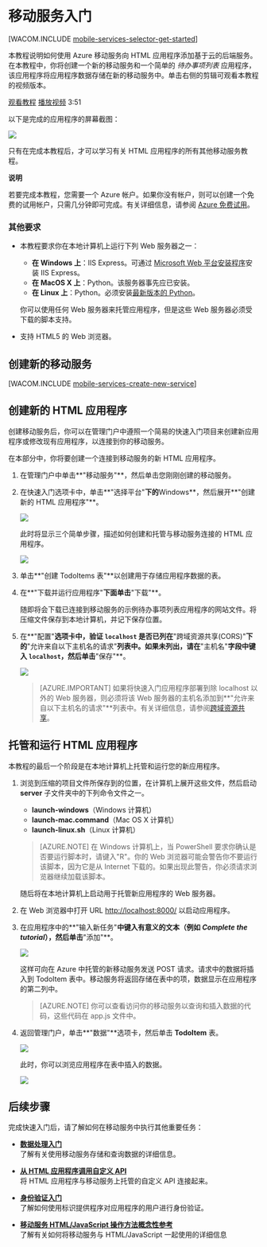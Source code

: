 <properties pageTitle="用于 HTML 5 应用程序的 Azure 移动服务入门" metaKeywords="" description="按照本教程进行操作，开始使用 Azure 移动服务进行 HTML 开发。 " metaCanonical="" services="" documentationCenter="Mobile" title="Get started with Mobile Services" authors="glenga" solutions="" manager="" editor="" />
<tags ms.service=""
    ms.date=""
    wacn.date=""
    />


# <a name="getting-started"> </a>移动服务入门

[WACOM.INCLUDE [mobile-services-selector-get-started](../includes/mobile-services-selector-get-started.md)]

<div class="dev-onpage-video-clear clearfix">
<div class="dev-onpage-left-content">
<p>本教程说明如何使用 Azure 移动服务向 HTML 应用程序添加基于云的后端服务。在本教程中，你将创建一个新的移动服务和一个简单的 <em>待办事项列表</em> 应用程序，该应用程序将应用程序数据存储在新的移动服务中。单击右侧的剪辑可观看本教程的视频版本。</p>
</div>
<div class="dev-onpage-video-wrapper"><a href="http://go.microsoft.com/fwlink/?LinkId=287040" target="_blank" class="label">观看教程</a> <a style="background-image: url('/media/devcenter/mobile/videos/mobile-html-get-started-180x120.png') !important;" href="http://go.microsoft.com/fwlink/?LinkId=287040" target="_blank" class="dev-onpage-video"><span class="icon">播放视频</span></a> <span class="time">3:51</span></div>
</div>
 
以下是完成的应用程序的屏幕截图：

![][0]

只有在完成本教程后，才可以学习有关 HTML 应用程序的所有其他移动服务教程。 

<div class="dev-callout"><strong>说明</strong> <p>若要完成本教程，您需要一个 Azure 帐户。如果你没有帐户，则可以创建一个免费的试用帐户，只需几分钟即可完成。有关详细信息，请参阅 <a href="http://www.windowsazure.cn/zh-cn/pricing/1rmb-trial/?WT.mc_id=A0E0E5C02&amp;returnurl=http%3A%2F%2Fwww.windowsazure.cn%2Fzh-cn%2Fdevelop%2Fmobile%2Ftutorials%2Fget-started-html%2F" target="_blank">Azure 免费试用</a>。</p></div>

### 其他要求

+ 本教程要求你在本地计算机上运行下列 Web 服务器之一：

	+  **在 Windows 上**：IIS Express。可通过 [Microsoft Web 平台安装程序]安装 IIS Express。   
	+  **在 MacOS X 上**：Python。该服务器事先应已安装。
	+  **在 Linux 上**：Python。必须安装[最新版本的 Python]。 
	
	你可以使用任何 Web 服务器来托管应用程序，但是这些 Web 服务器必须受下载的脚本支持。  

+ 支持 HTML5 的 Web 浏览器。


## <a name="create-new-service"> </a>创建新的移动服务

[WACOM.INCLUDE [mobile-services-create-new-service](../includes/mobile-services-create-new-service.md)]

## <h2>创建新的 HTML 应用程序</h2>

创建移动服务后，你可以在管理门户中遵照一个简易的快速入门项目来创建新应用程序或修改现有应用程序，以连接到你的移动服务。 

在本部分中，你将要创建一个连接到移动服务的新 HTML 应用程序。

1.  在管理门户中单击**"移动服务"**，然后单击您刚刚创建的移动服务。

   
2. 在快速入门选项卡中，单击**"选择平台"**下的**Windows**，然后展开**"创建新的 HTML 应用程序"**。

   	![][6]

   	此时将显示三个简单步骤，描述如何创建和托管与移动服务连接的 HTML 应用程序。

  	![][7]

3. 单击**"创建 TodoItems 表"**以创建用于存储应用程序数据的表。

4. 在**"下载并运行应用程序"**下面单击**"下载"**。 

  	随即将会下载已连接到移动服务的示例待办事项列表应用程序的网站文件。将压缩文件保存到本地计算机，并记下保存位置。

5. 在**"配置"**选项卡中，验证 `localhost` 是否已列在**"跨域资源共享(CORS)"**下的**"允许来自以下主机名的请求"**列表中。如果未列出，请在**"主机名"**字段中键入 `localhost`，然后单击**"保存"**。

  	![][9]

	> [AZURE.IMPORTANT] 如果将快速入门应用程序部署到除 localhost 以外的 Web 服务器，则必须将该 Web 服务器的主机名添加到**"允许来自以下主机名的请求"**列表中。有关详细信息，请参阅[跨域资源共享](http://msdn.microsoft.com/library/windowsazure/dn155871.aspx"%20target="_blank)。

## 托管和运行 HTML 应用程序

本教程的最后一个阶段是在本地计算机上托管和运行您的新应用程序。

1. 浏览到压缩的项目文件所保存到的位置，在计算机上展开这些文件，然后启动 **server** 子文件夹中的下列命令文件之一。

	+ **launch-windows**（Windows 计算机） 
	+ **launch-mac.command**（Mac OS X 计算机）
	+ **launch-linux.sh**（Linux 计算机）

	> [AZURE.NOTE] 在 Windows 计算机上，当 PowerShell 要求你确认是否要运行脚本时，请键入"R"。你的 Web 浏览器可能会警告你不要运行该脚本，因为它是从 Internet 下载的。如果出现此警告，你必须请求浏览器继续加载该脚本。

	随后将在本地计算机上启动用于托管新应用程序的 Web 服务器。

2. 在 Web 浏览器中打开 URL <a href="http://localhost:8000/" target="_blank">http://localhost:8000/</a> 以启动应用程序。

3. 在应用程序中的**"输入新任务"**中键入有意义的文本（例如 _Complete the tutorial_），然后单击**"添加"**。

   	![][10]

   	这样可向在 Azure 中托管的新移动服务发送 POST 请求。请求中的数据将插入到 TodoItem 表中。移动服务将返回存储在表中的项，数据显示在应用程序的第二列中。

	> [AZURE.NOTE] 你可以查看访问你的移动服务以查询和插入数据的代码，这些代码在 app.js 文件中。

4. 返回管理门户，单击**"数据"**选项卡，然后单击 **TodoItem** 表。

   	![][11]

   	此时，你可以浏览应用程序在表中插入的数据。

   	![][12]

## <a name="next-steps"> </a>后续步骤
完成快速入门后，请了解如何在移动服务中执行其他重要任务： 

* **[数据处理入门]**
  <br/>了解有关使用移动服务存储和查询数据的详细信息。
  
* **[从 HTML 应用程序调用自定义 API]**
  <br/>将 HTML 应用程序与移动服务上托管的自定义 API 连接起来。

* **[身份验证入门]**
  <br/>了解如何使用标识提供程序对应用程序的用户进行身份验证。

* **[移动服务 HTML/JavaScript 操作方法概念性参考]**
  <br/>了解有关如何将移动服务与 HTML/JavaScript 一起使用的详细信息 

<!-- Anchors. -->
[移动服务入门]:#getting-started
[创建新的移动服务]:#create-new-service
[定义移动服务实例]:#define-mobile-service-instance
[后续步骤]:#next-steps

<!-- Images. -->
[0]: ./media/mobile-services-html-get-started/mobile-quickstart-completed-html.png





[6]: ./media/mobile-services-html-get-started/mobile-portal-quickstart-html.png
[7]: ./media/mobile-services-html-get-started/mobile-quickstart-steps-html.png

[9]: ./media/mobile-services-html-get-started/mobile-services-set-cors-localhost.png
[10]: ./media/mobile-services-html-get-started/mobile-quickstart-startup-html.png
[11]: ./media/mobile-services-html-get-started/mobile-data-tab.png
[12]: ./media/mobile-services-html-get-started/mobile-data-browse.png


<!-- URLs. -->
[数据处理入门]: /zh-cn/documentation/articles/mobile-services-javascript-backend-windows-store-dotnet-get-started-with-data-html
[身份验证入门]: /zh-cn/documentation/articles/mobile-services-javascript-backend-windows-store-dotnet-get-started-with-users-html
[从 HTML 应用程序调用自定义 API]: /zh-cn/documentation/articles/mobile-services-html-call-custom-api 

[管理门户]: https://manage.windowsazure.cn/
[Microsoft Web 平台安装程序]:  http://go.microsoft.com/fwlink/p/?LinkId=286333
[最新版本的 Python]: http://go.microsoft.com/fwlink/p/?LinkId=286342
[移动服务 HTML/JavaScript 操作方法概念性参考]: /zh-cn/documentation/articles/mobile-services-html-how-to-use-client-library
[跨域资源共享]: http://msdn.microsoft.com/library/windowsazure/dn155871.aspx
